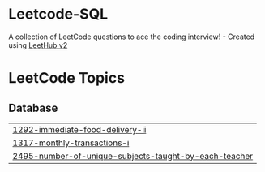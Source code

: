 # Leetcode-SQL
A collection of LeetCode questions to ace the coding interview! - Created using [LeetHub v2](https://github.com/arunbhardwaj/LeetHub-2.0)

<!---LeetCode Topics Start-->
# LeetCode Topics
## Database
|  |
| ------- |
| [1292-immediate-food-delivery-ii](https://github.com/nawangilmi/Leetcode-SQL/tree/master/1292-immediate-food-delivery-ii) |
| [1317-monthly-transactions-i](https://github.com/nawangilmi/Leetcode-SQL/tree/master/1317-monthly-transactions-i) |
| [2495-number-of-unique-subjects-taught-by-each-teacher](https://github.com/nawangilmi/Leetcode-SQL/tree/master/2495-number-of-unique-subjects-taught-by-each-teacher) |
<!---LeetCode Topics End-->